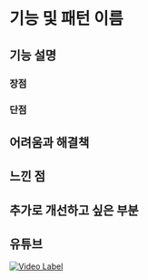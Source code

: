 # 기능 및 패턴 이름

## 기능 설명
 
 ### 장점

 ### 단점
 
## 어려움과 해결책
 
## 느낀 점
 
## 추가로 개선하고 싶은 부분
 
## 유튜브
 [![Video Label](http://img.youtube.com/vi/유튜브주소/0.jpg)](https://youtu.be/유튜브주소)
 
